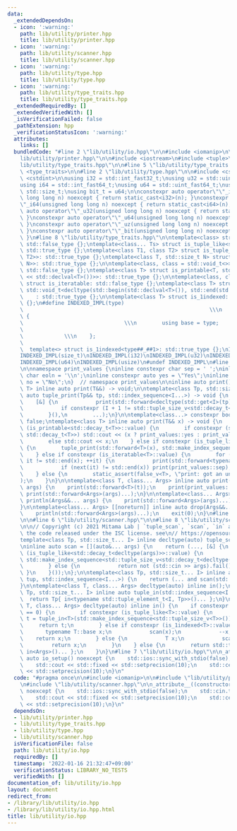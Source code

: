 ```yaml
---
data:
  _extendedDependsOn:
  - icon: ':warning:'
    path: lib/utility/printer.hpp
    title: lib/utility/printer.hpp
  - icon: ':warning:'
    path: lib/utility/scanner.hpp
    title: lib/utility/scanner.hpp
  - icon: ':warning:'
    path: lib/utility/type.hpp
    title: lib/utility/type.hpp
  - icon: ':warning:'
    path: lib/utility/type_traits.hpp
    title: lib/utility/type_traits.hpp
  _extendedRequiredBy: []
  _extendedVerifiedWith: []
  _isVerificationFailed: false
  _pathExtension: hpp
  _verificationStatusIcon: ':warning:'
  attributes:
    links: []
  bundledCode: "#line 2 \"lib/utility/io.hpp\"\n\n#include <iomanip>\n\n#line 2 \"\
    lib/utility/printer.hpp\"\n\n#include <iostream>\n#include <tuple>\n#line 2 \"\
    lib/utility/type_traits.hpp\"\n\n#line 5 \"lib/utility/type_traits.hpp\"\n#include\
    \ <type_traits>\n\n#line 2 \"lib/utility/type.hpp\"\n\n#include <cstddef>\n#include\
    \ <cstdint>\n\nusing i32 = std::int_fast32_t;\nusing u32 = std::uint_fast32_t;\n\
    using i64 = std::int_fast64_t;\nusing u64 = std::uint_fast64_t;\nusing usize =\
    \ std::size_t;\nusing bit_t = u64;\n\nconstexpr auto operator\"\"_i32(unsigned\
    \ long long n) noexcept { return static_cast<i32>(n); }\nconstexpr auto operator\"\
    \"_i64(unsigned long long n) noexcept { return static_cast<i64>(n); }\nconstexpr\
    \ auto operator\"\"_u32(unsigned long long n) noexcept { return static_cast<u32>(n);\
    \ }\nconstexpr auto operator\"\"_u64(unsigned long long n) noexcept { return static_cast<u64>(n);\
    \ }\nconstexpr auto operator\"\"_uz(unsigned long long n) noexcept { return static_cast<usize>(n);\
    \ }\nconstexpr auto operator\"\"_bit(unsigned long long n) noexcept { return static_cast<bit_t>(n);\
    \ }\n#line 8 \"lib/utility/type_traits.hpp\"\n\ntemplate<class> struct is_tuple_like:\
    \ std::false_type {};\ntemplate<class... Ts> struct is_tuple_like<std::tuple<Ts...>>:\
    \ std::true_type {};\ntemplate<class T1, class T2> struct is_tuple_like<std::pair<T1,\
    \ T2>>: std::true_type {};\ntemplate<class T, std::size_t N> struct is_tuple_like<std::array<T,\
    \ N>>: std::true_type {};\n\ntemplate<class, class = std::void_t<>> struct is_printable:\
    \ std::false_type {};\ntemplate<class T> struct is_printable<T, std::void_t<decltype(std::cout\
    \ << std::declval<T>())>>: std::true_type {};\n\ntemplate<class, class = std::void_t<>>\
    \ struct is_iteratable: std::false_type {};\ntemplate<class T> struct is_iteratable<T,\
    \ std::void_t<decltype(std::begin(std::declval<T>()), std::end(std::declval<T>()))>>\n\
    \    : std::true_type {};\n\ntemplate<class T> struct is_1indexed: std::false_type\
    \ {};\n#define INDEXED_IMPL(type)                                            \
    \                                                           \\\n    struct type##_##1\
    \ {                                                                          \
    \                                \\\n        using base = type;              \
    \                                                                            \
    \             \\\n    };                                                     \
    \                                                                      \\\n  \
    \  template<> struct is_1indexed<type##_##1>: std::true_type {};\nINDEXED_IMPL(int)\n\
    INDEXED_IMPL(size_t)\nINDEXED_IMPL(i32)\nINDEXED_IMPL(u32)\nINDEXED_IMPL(i64)\n\
    INDEXED_IMPL(u64)\nINDEXED_IMPL(usize)\n#undef INDEXED_IMPL\n#line 6 \"lib/utility/printer.hpp\"\
    \n\nnamespace print_values {\ninline constexpr char sep = ' ';\ninline constexpr\
    \ char eoln = '\\n';\ninline constexpr auto yes = \"Yes\";\ninline constexpr auto\
    \ no = \"No\";\n}  // namespace print_values\n\ninline auto print(){};\n\ntemplate<class\
    \ T> inline auto print(T&&) -> void;\n\ntemplate<class Tp, std::size_t... I> inline\
    \ auto tuple_print(Tp&& tp, std::index_sequence<I...>) -> void {\n    (\n    \
    \    [&] {\n            print(std::forward<decltype(std::get<I>(tp))>(std::get<I>(tp)));\n\
    \            if constexpr (I + 1 != std::tuple_size_v<std::decay_t<Tp>>) print(print_values::sep);\n\
    \        }(),\n        ...);\n}\n\ntemplate<class...> constexpr bool false_v =\
    \ false;\ntemplate<class T> inline auto print(T&& x) -> void {\n    if constexpr\
    \ (is_printable<std::decay_t<T>>::value) {\n        if constexpr (std::is_same_v<bool,\
    \ std::decay_t<T>>) std::cout << (x ? print_values::yes : print_values::no);\n\
    \        else std::cout << x;\n    } else if constexpr (is_tuple_like<std::decay_t<T>>::value)\
    \ {\n        tuple_print(std::forward<T>(x), std::make_index_sequence<std::tuple_size_v<std::decay_t<T>>>());\n\
    \    } else if constexpr (is_iteratable<T>::value) {\n        for (auto it = std::begin(x);\
    \ it != std::end(x); ++it) {\n            print(std::forward<typename std::decay_t<T>::value_type>(*it));\n\
    \            if (next(it) != std::end(x)) print(print_values::sep);\n        }\n\
    \    } else {\n        static_assert(false_v<T>, \"print: got an unexpented type.\"\
    );\n    }\n}\n\ntemplate<class T, class... Args> inline auto print(T&& t, Args&&...\
    \ args) {\n    print(std::forward<T>(t));\n    print(print_values::sep);\n   \
    \ print(std::forward<Args>(args)...);\n}\n\ntemplate<class... Args> inline auto\
    \ println(Args&&... args) {\n    print(std::forward<Args>(args)...);\n    print(print_values::eoln);\n\
    }\n\ntemplate<class... Args> [[noreturn]] inline auto drop(Args&&... args) {\n\
    \    println(std::forward<Args>(args)...);\n    exit(0);\n}\n#line 2 \"lib/utility/scanner.hpp\"\
    \n\n#line 6 \"lib/utility/scanner.hpp\"\n\n#line 8 \"lib/utility/scanner.hpp\"\
    \n\n// Copyright (c) 2021 Mitama Lab | `tuple_scan`, `scan`, `in` are based on\
    \ the code released under the ISC license. see\n// https://opensource.org/licenses/ISC.\n\
    template<class Tp, std::size_t... I> inline decltype(auto) tuple_scan(Tp&, std::index_sequence<I...>);\n\
    \ninline auto scan = [](auto&... args) {\n    return (..., [&] {\n        if constexpr\
    \ (is_tuple_like<std::decay_t<decltype(args)>>::value) {\n            return tuple_scan(args,\
    \ std::make_index_sequence<std::tuple_size_v<std::decay_t<decltype(args)>>>{});\n\
    \        } else {\n            return not (std::cin >> args).fail();\n       \
    \ }\n    }());\n};\n\ntemplate<class Tp, std::size_t... I> inline auto tuple_scan(Tp&\
    \ tup, std::index_sequence<I...>) {\n    return (... and scan(std::get<I>(tup)));\n\
    }\n\ntemplate<class T, class... Args> decltype(auto) inline in();\n\ntemplate<class\
    \ Tp, std::size_t... I> inline auto tuple_in(std::index_sequence<I...>) {\n  \
    \  return Tp{ in<typename std::tuple_element_t<I, Tp>>()... };\n}\n\ntemplate<class\
    \ T, class... Args> decltype(auto) inline in() {\n    if constexpr (sizeof...(Args)\
    \ == 0) {\n        if constexpr (is_tuple_like<T>::value) {\n            auto\
    \ t = tuple_in<T>(std::make_index_sequence<std::tuple_size_v<T>>());\n       \
    \     return t;\n        } else if constexpr (is_1indexed<T>::value) {\n     \
    \       typename T::base x;\n            scan(x);\n            --x;\n        \
    \    return x;\n        } else {\n            T x;\n            scan(x);\n   \
    \         return x;\n        }\n    } else {\n        return std::tuple{ in<T>(),\
    \ in<Args>()... };\n    }\n}\n#line 7 \"lib/utility/io.hpp\"\n\n_attribute__((constructor))\
    \ auto io_setup() noexcept {\n    std::ios::sync_with_stdio(false);\n    std::cin.tie(nullptr);\n\
    \    std::cout << std::fixed << std::setprecision(10);\n    std::cerr << std::fixed\
    \ << std::setprecision(10);\n}\n"
  code: "#pragma once\n\n#include <iomanip>\n\n#include \"lib/utility/printer.hpp\"\
    \n#include \"lib/utility/scanner.hpp\"\n\n_attribute__((constructor)) auto io_setup()\
    \ noexcept {\n    std::ios::sync_with_stdio(false);\n    std::cin.tie(nullptr);\n\
    \    std::cout << std::fixed << std::setprecision(10);\n    std::cerr << std::fixed\
    \ << std::setprecision(10);\n}\n"
  dependsOn:
  - lib/utility/printer.hpp
  - lib/utility/type_traits.hpp
  - lib/utility/type.hpp
  - lib/utility/scanner.hpp
  isVerificationFile: false
  path: lib/utility/io.hpp
  requiredBy: []
  timestamp: '2022-01-16 21:32:47+09:00'
  verificationStatus: LIBRARY_NO_TESTS
  verifiedWith: []
documentation_of: lib/utility/io.hpp
layout: document
redirect_from:
- /library/lib/utility/io.hpp
- /library/lib/utility/io.hpp.html
title: lib/utility/io.hpp
---
```

